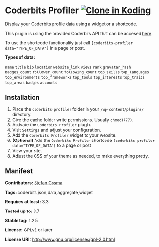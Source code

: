 Coderbits Profiler [![Clone in Koding](http://kbutton.org/clone.png?v1378807060)](http://kbutton.org/stefanbc/Coderbits-Profiler)
==================

Display your Coderbits profile data using a widget or a shortcode.

This plugin is using the provided Coderbits API that can be accesed [here](http://coderbits.com/api).

To use the shortcode functionality just call `[coderbits-profiler data="TYPE_OF_DATA"]` in a page or post.

**Types of data:**

`name` `title` `bio` `location` `website_link` `views` `rank` `gravatar_hash` `badges_count` `follower_count` `following_count` `top_skills` `top_languages` `top_environments` `top_frameworks` `top_tools` `top_interests` `top_traits` `top_areas` `badges` `accounts`

Installation
-----------
1. Place the `coderbits-profiler` folder in your `/wp-content/plugins/` directory.
2. Give the cache folder write permissions. Usually `chmod(777)`.
3. Activate the `Coderbits Profiler` plugin.
4. Visit `Settings` and adjust your configuration.
5. Add the `Coderbits Profiler` widget to your website.
6. **(Optional)** Add the `Coderbits Profiler` shortcode `[coderbits-profiler data="TYPE_OF_DATA"]` to a page or post
7. View your site.
8. Adjust the CSS of your theme as needed, to make everything pretty.

Manifest
------
**Contributors:** [Stefan Cosma](https://github.com/stefanbc)

**Tags:** coderbits,json,data,aggregate,widget 

**Requires at least:** 3.3

**Tested up to:** 3.7

**Stable tag:** 1.2.5

**License:** GPLv2 or later

**License URI:** http://www.gnu.org/licenses/gpl-2.0.html
